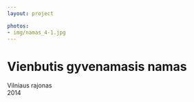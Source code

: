 ```yaml
---
layout: project

photos:
- img/namas_4-1.jpg
---
```

<h1>Vienbutis gyvenamasis namas</h1>
<p>Vilniaus rajonas<br/>2014</p>
